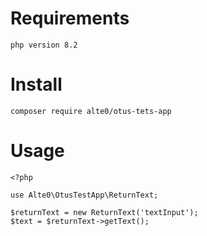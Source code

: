 # Requirements
```
php version 8.2 
```
# Install
```
composer require alte0/otus-tets-app
```
# Usage
```
<?php

use Alte0\OtusTestApp\ReturnText;

$returnText = new ReturnText('textInput');
$text = $returnText->getText();
```
